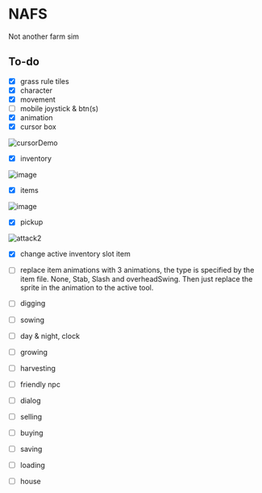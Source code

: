 # NAFS
 Not another farm sim

## To-do 
- [x] grass rule tiles
- [x] character
- [x] movement
- [ ] mobile joystick & btn(s)
- [x] animation
- [x] cursor box

![cursorDemo](https://user-images.githubusercontent.com/14812476/235313122-a5289efa-2253-4ec1-be6c-192fd942185d.gif)

- [x] inventory

![image](https://user-images.githubusercontent.com/14812476/235313197-a6ba4c14-b0cf-4db0-86ad-5fe7a8b204c6.png)

- [x] items

![image](https://user-images.githubusercontent.com/14812476/235313168-3b0b7253-580e-45f9-9b78-bdd504cf4bc1.png)

- [x] pickup

![attack2](https://user-images.githubusercontent.com/14812476/235312566-dc17252b-f5f3-47f7-bc32-e1dad7c4b735.gif)

- [x] change active inventory slot item
- [ ] replace item animations with 3 animations, 
      the type is specified by the item file. 
      None, Stab, Slash and overheadSwing. 
      Then just replace the sprite in the animation 
      to the active tool.
- [ ] digging
- [ ] sowing
- [ ] day & night, clock
- [ ] growing
- [ ] harvesting
- [ ] friendly npc
- [ ] dialog
- [ ] selling
- [ ] buying
- [ ] saving
- [ ] loading 
- [ ] house

